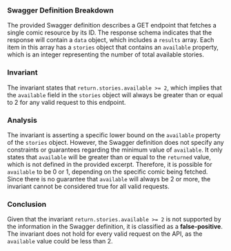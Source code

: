 ### Swagger Definition Breakdown
The provided Swagger definition describes a GET endpoint that fetches a single comic resource by its ID. The response schema indicates that the response will contain a `data` object, which includes a `results` array. Each item in this array has a `stories` object that contains an `available` property, which is an integer representing the number of total available stories.

### Invariant
The invariant states that `return.stories.available >= 2`, which implies that the `available` field in the `stories` object will always be greater than or equal to 2 for any valid request to this endpoint.

### Analysis
The invariant is asserting a specific lower bound on the `available` property of the `stories` object. However, the Swagger definition does not specify any constraints or guarantees regarding the minimum value of `available`. It only states that `available` will be greater than or equal to the `returned` value, which is not defined in the provided excerpt. Therefore, it is possible for `available` to be 0 or 1, depending on the specific comic being fetched. Since there is no guarantee that `available` will always be 2 or more, the invariant cannot be considered true for all valid requests.

### Conclusion
Given that the invariant `return.stories.available >= 2` is not supported by the information in the Swagger definition, it is classified as a **false-positive**. The invariant does not hold for every valid request on the API, as the `available` value could be less than 2.
